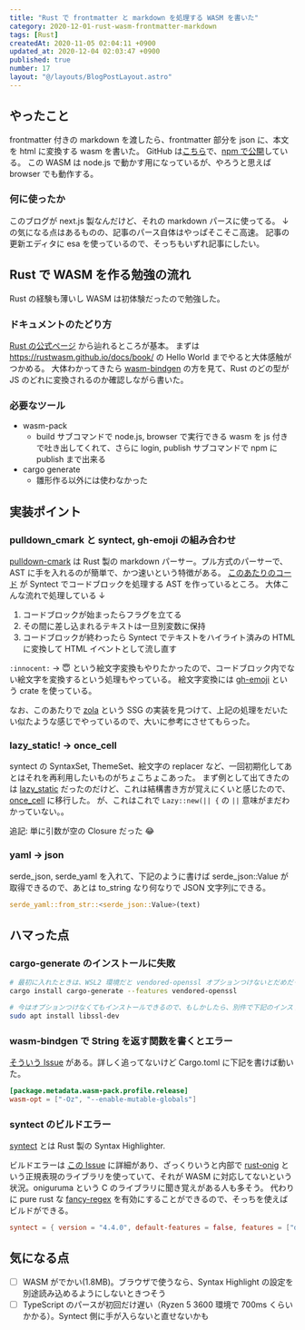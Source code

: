 ```yaml
---
title: "Rust で frontmatter と markdown を処理する WASM を書いた"
category: 2020-12-01-rust-wasm-frontmatter-markdown
tags: [Rust]
createdAt: 2020-11-05 02:04:11 +0900
updated_at: 2020-12-04 02:03:47 +0900
published: true
number: 17
layout: "@/layouts/BlogPostLayout.astro"
---
```


## やったこと

frontmatter 付きの markdown を渡したら、frontmatter 部分を json に、本文を html に変換する wasm を書いた。
GitHub は[こちら](https://github.com/macoshita/wasm-frontmatter-markdown)で、[npm で公開](https://www.npmjs.com/package/@macoshita/wasm-frontmatter-markdown)している。
この WASM は node.js で動かす用になっているが、やろうと思えば browser でも動作する。

### 何に使ったか

このブログが next.js 製なんだけど、それの markdown パースに使ってる。
↓ の気になる点はあるものの、記事のパース自体はやっぱそこそこ高速。
記事の更新エディタに esa を使っているので、そっちもいずれ記事にしたい。

## Rust で WASM を作る勉強の流れ

Rust の経験も薄いし WASM は初体験だったので勉強した。

### ドキュメントのたどり方

[Rust の公式ページ](https://www.rust-lang.org/ja/what/wasm) から辿れるところが基本。
まずは https://rustwasm.github.io/docs/book/ の Hello World までやると大体感触がつかめる。
大体わかってきたら [wasm-bindgen](https://rustwasm.github.io/docs/wasm-bindgen/) の方を見て、Rust のどの型が JS のどれに変換されるのか確認しながら書いた。

### 必要なツール

- wasm-pack
  - build サブコマンドで node.js, browser で実行できる wasm を js 付きで吐き出してくれて、さらに login, publish サブコマンドで npm に publish まで出来る
- cargo generate
  - 雛形作る以外には使わなかった

## 実装ポイント

### pulldown_cmark と syntect, gh-emoji の組み合わせ

[pulldown-cmark](https://github.com/raphlinus/pulldown-cmark) は Rust 製の markdown パーサー。プル方式のパーサーで、AST に手を入れるのが簡単で、かつ速いという特徴がある。
[このあたりのコード](https://github.com/macoshita/wasm-frontmatter-markdown/blob/660e8186199dc997d7489714124d0306e8b4ca6c/src/utils.rs#L42) が Syntect でコードブロックを処理する AST を作っているところ。
大体こんな流れで処理している ↓

1. コードブロックが始まったらフラグを立てる
1. その間に差し込まれるテキストは一旦別変数に保持
1. コードブロックが終わったら Syntect でテキストをハイライト済みの HTML に変換して HTML イベントとして流し直す

`:innocent:` → :innocent: という絵文字変換もやりたかったので、コードブロック内でない絵文字を変換するという処理もやっている。
絵文字変換には [gh-emoji](https://github.com/kornelski/gh-emoji) という crate を使っている。

なお、このあたりで [zola](https://github.com/getzola/zola) という SSG の実装を見つけて、上記の処理をだいたい似たような感じでやっているので、大いに参考にさせてもらった。

### lazy_static! -> once_cell

syntect の SyntaxSet, ThemeSet、絵文字の replacer など、一回初期化してあとはそれを再利用したいものがちょこちょこあった。
まず例として出てきたのは [lazy_static](https://crates.io/crates/lazy_static) だったのだけど、これは結構書き方が覚えにくいと感じたので、[once_cell](https://crates.io/crates/once_cell) に移行した。
が、これはこれで `Lazy::new(|| {` の `||` 意味がまだわかっていない。。

追記: 単に引数が空の Closure だった :joy:

### yaml -> json

serde_json, serde_yaml を入れて、下記のように書けば serde_json::Value が取得できるので、あとは to_string なり何なりで JSON 文字列にできる。

```rust
serde_yaml::from_str::<serde_json::Value>(text)
```

## ハマった点

### cargo-generate のインストールに失敗

```bash
# 最初に入れたときは、WSL2 環境だと vendored-openssl オプションつけないとだめだった
cargo install cargo-generate --features vendored-openssl

# 今はオプションつけなくてもインストールできるので、もしかしたら、別件で下記のインストールをした結果直ったかも
sudo apt install libssl-dev
```

### wasm-bindgen で String を返す関数を書くとエラー

[そういう Issue](https://github.com/rustwasm/wasm-pack/issues/886) がある。詳しく追ってないけど Cargo.toml に下記を書けば動いた。

```toml
[package.metadata.wasm-pack.profile.release]
wasm-opt = ["-Oz", "--enable-mutable-globals"]
```

### syntect のビルドエラー

[syntect](https://github.com/trishume/syntect) とは Rust 製の Syntax Highlighter.

ビルドエラーは [この Issue](https://github.com/trishume/syntect/issues/135) に詳細があり、ざっくりいうと内部で [rust-onig](https://github.com/rust-onig/rust-onig) という正規表現のライブラリを使っていて、それが WASM に対応してないという状況。oniguruma という C のライブラリに聞き覚えがある人も多そう。
代わりに pure rust な [fancy-regex](https://github.com/fancy-regex/fancy-regex) を有効にすることができるので、そっちを使えばビルドができる。

```toml
syntect = { version = "4.4.0", default-features = false, features = ["default-fancy"] }
```

## 気になる点

- [ ] WASM がでかい(1.8MB)。ブラウザで使うなら、Syntax Highlight の設定を別途読み込めるようにしないときつそう
- [ ] TypeScript のパースが初回だけ遅い（Ryzen 5 3600 環境で 700ms くらいかかる）。Syntect 側に手が入らないと直せないかも
